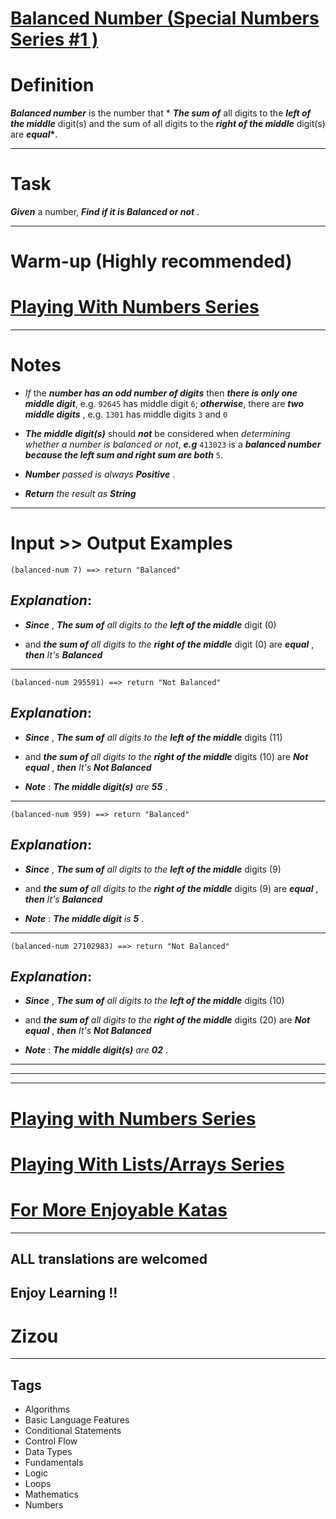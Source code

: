 # [Balanced Number (Special Numbers Series #1 ) ](https://www.codewars.com/kata/5a4e3782880385ba68000018)

# Definition

**_Balanced number_** is the number that \* **_The sum of_** all digits to the **_left of the middle_** digit(s) and the sum of all digits to the **_right of the middle_** digit(s) are **_equal_\***.

---

# Task

**_Given_** a number, **_Find if it is Balanced or not_** .

---

# Warm-up (Highly recommended)

# [Playing With Numbers Series](https://www.codewars.com/collections/playing-with-numbers)

---

# Notes

- _If_ the **_number has an odd number of digits_** then **_there is only one middle digit_**, e.g. `92645` has middle digit `6`; **_otherwise_**, there are **_two middle digits_** , e.g. `1301` has middle digits `3` and `0`

- **_The middle digit(s)_** should **_not_** be considered when _determining whether a number is balanced or not_, **_e.g_** `413023` is a **_balanced number because the left sum and right sum are both_** `5`.

- **_Number_** _passed is always_ **_Positive_** .

- **_Return_** _the result as_ **_String_**

---

# Input >> Output Examples

```
(balanced-num 7) ==> return "Balanced"
```

## **_Explanation_**:

- **_Since_** , **_The sum of_** _all digits to the_ **_left of the middle_** digit (0)

- and **_the sum of_** _all digits to the_ **_right of the middle_** digit (0) are **_equal_** , **_then_** _It's_ **_Balanced_**

---

```
(balanced-num 295591) ==> return "Not Balanced"
```

## **_Explanation_**:

- **_Since_** , **_The sum of_** _all digits to the_ **_left of the middle_** digits (11)

- and **_the sum of_** _all digits to the_ **_right of the middle_** digits (10) are **_Not equal_** , **_then_** _It's_ **_Not Balanced_**

- **_Note_** : **_The middle digit(s)_** _are_ **_55_** .

---

```
(balanced-num 959) ==> return "Balanced"
```

## **_Explanation_**:

- **_Since_** , **_The sum of_** _all digits to the_ **_left of the middle_** digits (9)

- and **_the sum of_** _all digits to the_ **_right of the middle_** digits (9) are **_equal_** , **_then_** _It's_ **_Balanced_**

- **_Note_** : **_The middle digit_** _is_ **_5_** .

---

```
(balanced-num 27102983) ==> return "Not Balanced"
```

## **_Explanation_**:

- **_Since_** , **_The sum of_** _all digits to the_ **_left of the middle_** digits (10)

- and **_the sum of_** _all digits to the_ **_right of the middle_** digits (20) are **_Not equal_** , **_then_** _It's_ **_Not Balanced_**

- **_Note_** : **_The middle digit(s)_** _are_ **_02_** .

---

---

---

# [Playing with Numbers Series](https://www.codewars.com/collections/playing-with-numbers)

# [Playing With Lists/Arrays Series](https://www.codewars.com/collections/playing-with-lists-slash-arrays)

# [For More Enjoyable Katas](http://www.codewars.com/users/MrZizoScream/authored)

---

## ALL translations are welcomed

## Enjoy Learning !!

# Zizou

---

## Tags

- Algorithms
- Basic Language Features
- Conditional Statements
- Control Flow
- Data Types
- Fundamentals
- Logic
- Loops
- Mathematics
- Numbers
